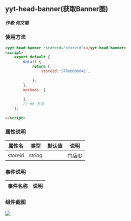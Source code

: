 ## yyt-head-banner(获取Banner图)

##### 作者:何文韬
### 使用方法

```html
<yyt-head-banner :storeid="storeid"></yyt-head-banner>
<script>
    export default {
    	data() {
    		return {
    			storeid:'STR00000041',
				
    		};
    	},
    	methods: {
    	
    	},
    	// ## 方法
    };
    
</script> 
```

### 属性说明

|  属性名   | 类型 | 默认值 | 说明 |
| :-------: | :--: | :----: | :--: |
| storeid   |string|        |门店ID|


### 事件说明

| 事件名称 |   说明   |
| :------: | :------: |


### 组件截图
![](https://pic.cwyyt.cn/upload/img/20200428/125905595_E54B04D8-37BB-4ad2-A00C-4AFF39616B98.png)